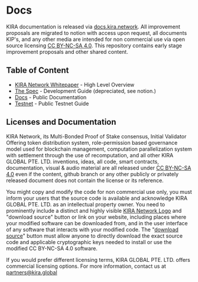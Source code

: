 # Docs

KIRA documentation is released via [docs.kira.network](https://docs.kira.network/). All improvement proposals are migrated to notion with access upon request, all documents KIP's, and any other media are intended for non commercial use via open source licensing [CC BY-NC-SA 4.0](https://creativecommons.org/licenses/by-nc-sa/4.0/). This repository contains early stage improvement proposals and other shared content.


## Table of Content
* [KIRA Network Whitepaper](KIRA-Network-Whitepaper.pdf) - High Level Overview
* [The Spec](spec/README.md) - Development Guide (depreciated, see notion.)
* [Docs](https://docs.kira.network/) - Public Documentation
* [Testnet](https://github.com/KiraCore/testnet) - Public Testnet Guide 

## Licenses and Documentation

KIRA Network, its Multi-Bonded Proof of Stake consensus, Initial Validator Offering token distribution system, role-permission based governance model used for blockchain management, computation parallelization system with settlement through the use of recomputation, and all other KIRA GLOBAL PTE. LTD. inventions, ideas, all code, smart contracts, documentation, visual & audio material are all released under [CC BY-NC-SA 4.0](https://creativecommons.org/licenses/by-nc-sa/4.0/) even if the content, github branch or any other publicly or privately released document does not contain the license or its reference. 

You might copy and modify the code for non commercial use only, you must inform your users that the source code is available and acknowledge KIRA GLOBAL PTE. LTD. as an intellectual property owner. You need to prominently include a distinct and highly visible [KIRA Network Logo](https://github.com/KiraCore/docs/raw/master/KIRA-NETWORK-LOGO.png) and "download source" button or link on your website, including places where your modified software can be downloaded from, and in the user interface of any software that interacts with your modified code. The "[download source](https://git.kira.network)" button must allow anyone to directly download the exact source code and applicable cryptographic keys needed to install or use the modified CC BY-NC-SA 4.0 software.

If you would prefer different licensing terms, KIRA GLOBAL PTE. LTD. offers commercial licensing options. For more information, contact us at partners@kira.global

